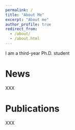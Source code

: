 ```yaml
---
permalink: /
title: "About Me"
excerpt: "About me"
author_profile: true
redirect_from: 
  - /about/
  - /about.html
---
```



I am a third-year Ph.D. student


News
======
XXX


Publications
======
XXX


